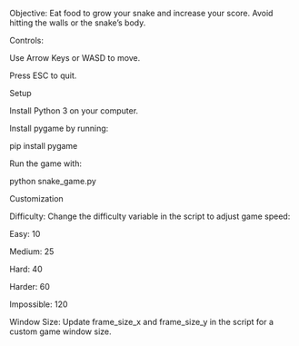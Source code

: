 Objective: Eat food to grow your snake and increase your score. Avoid hitting the walls or the snake’s body.

Controls:

Use Arrow Keys or WASD to move.

Press ESC to quit.

Setup

Install Python 3 on your computer.

Install pygame by running:

pip install pygame

Run the game with:

python snake_game.py

Customization

Difficulty: Change the difficulty variable in the script to adjust game speed:

Easy: 10

Medium: 25

Hard: 40

Harder: 60

Impossible: 120

Window Size: Update frame_size_x and frame_size_y in the script for a custom game window size.

